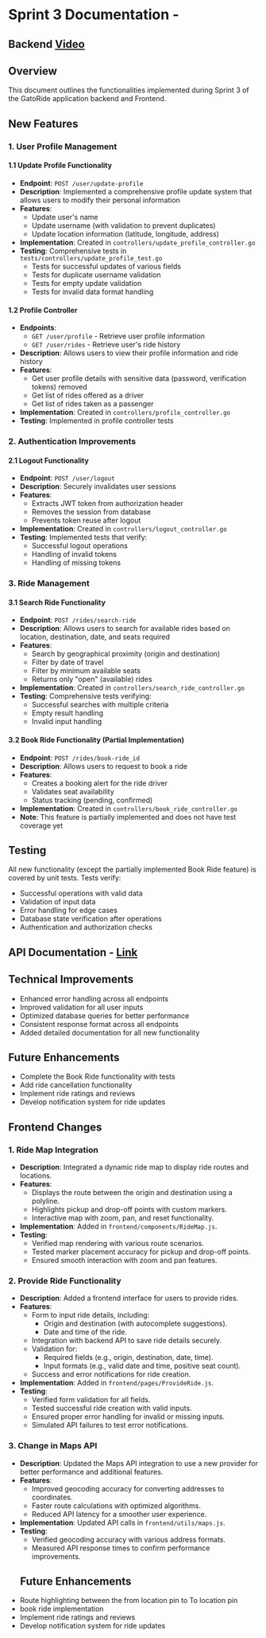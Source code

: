 # Sprint 3 Documentation - 

## Backend [Video](https://drive.google.com/drive/folders/14aGit5GFDWazu_BC7HtRsW8BOncJuM-U?usp=sharing)

## Overview
This document outlines the functionalities implemented during Sprint 3 of the GatoRide application backend and Frontend.

## New Features

### 1. User Profile Management

#### 1.1 Update Profile Functionality
- **Endpoint**: `POST /user/update-profile`
- **Description**: Implemented a comprehensive profile update system that allows users to modify their personal information
- **Features**:
  - Update user's name
  - Update username (with validation to prevent duplicates)
  - Update location information (latitude, longitude, address)
- **Implementation**: Created in `controllers/update_profile_controller.go`
- **Testing**: Comprehensive tests in `tests/controllers/update_profile_test.go`
  - Tests for successful updates of various fields
  - Tests for duplicate username validation
  - Tests for empty update validation
  - Tests for invalid data format handling

#### 1.2 Profile Controller
- **Endpoints**: 
  - `GET /user/profile` - Retrieve user profile information
  - `GET /user/rides` - Retrieve user's ride history
- **Description**: Allows users to view their profile information and ride history
- **Features**:
  - Get user profile details with sensitive data (password, verification tokens) removed
  - Get list of rides offered as a driver
  - Get list of rides taken as a passenger
- **Implementation**: Created in `controllers/profile_controller.go` 
- **Testing**: Implemented in profile controller tests

### 2. Authentication Improvements

#### 2.1 Logout Functionality
- **Endpoint**: `POST /user/logout`
- **Description**: Securely invalidates user sessions
- **Features**:
  - Extracts JWT token from authorization header
  - Removes the session from database
  - Prevents token reuse after logout
- **Implementation**: Created in `controllers/logout_controller.go`
- **Testing**: Implemented tests that verify:
  - Successful logout operations
  - Handling of invalid tokens
  - Handling of missing tokens

### 3. Ride Management

#### 3.1 Search Ride Functionality
- **Endpoint**: `POST /rides/search-ride`
- **Description**: Allows users to search for available rides based on location, destination, date, and seats required
- **Features**:
  - Search by geographical proximity (origin and destination)
  - Filter by date of travel
  - Filter by minimum available seats
  - Returns only "open" (available) rides
- **Implementation**: Created in `controllers/search_ride_controller.go`
- **Testing**: Comprehensive tests verifying:
  - Successful searches with multiple criteria
  - Empty result handling
  - Invalid input handling

#### 3.2 Book Ride Functionality (Partial Implementation)
- **Endpoint**: `POST /rides/book-ride_id`
- **Description**: Allows users to request to book a ride
- **Features**:
  - Creates a booking alert for the ride driver
  - Validates seat availability
  - Status tracking (pending, confirmed)
- **Implementation**: Created in `controllers/book_ride_controller.go`
- **Note**: This feature is partially implemented and does not have test coverage yet

## Testing

All new functionality (except the partially implemented Book Ride feature) is covered by unit tests. Tests verify:

- Successful operations with valid data
- Validation of input data
- Error handling for edge cases
- Database state verification after operations
- Authentication and authorization checks

## API Documentation - [Link](https://drive.google.com/drive/folders/14aGit5GFDWazu_BC7HtRsW8BOncJuM-U?usp=sharing)

## Technical Improvements
- Enhanced error handling across all endpoints
- Improved validation for all user inputs
- Optimized database queries for better performance
- Consistent response format across all endpoints
- Added detailed documentation for all new functionality

## Future Enhancements
- Complete the Book Ride functionality with tests
- Add ride cancellation functionality
- Implement ride ratings and reviews
- Develop notification system for ride updates

## Frontend Changes

### 1. Ride Map Integration
- **Description**: Integrated a dynamic ride map to display ride routes and locations.
- **Features**:
  - Displays the route between the origin and destination using a polyline.
  - Highlights pickup and drop-off points with custom markers.
  - Interactive map with zoom, pan, and reset functionality.
- **Implementation**: Added in `frontend/components/RideMap.js`.
- **Testing**:
  - Verified map rendering with various route scenarios.
  - Tested marker placement accuracy for pickup and drop-off points.
  - Ensured smooth interaction with zoom and pan features.

### 2. Provide Ride Functionality
- **Description**: Added a frontend interface for users to provide rides.
- **Features**:
  - Form to input ride details, including:
    - Origin and destination (with autocomplete suggestions).
    - Date and time of the ride.
  - Integration with backend API to save ride details securely.
  - Validation for:
    - Required fields (e.g., origin, destination, date, time).
    - Input formats (e.g., valid date and time, positive seat count).
  - Success and error notifications for ride creation.
- **Implementation**: Added in `frontend/pages/ProvideRide.js`.
- **Testing**:
  - Verified form validation for all fields.
  - Tested successful ride creation with valid inputs.
  - Ensured proper error handling for invalid or missing inputs.
  - Simulated API failures to test error notifications.

### 3. Change in Maps API
- **Description**: Updated the Maps API integration to use a new provider for better performance and additional features.
- **Features**:
  - Improved geocoding accuracy for converting addresses to coordinates.
  - Faster route calculations with optimized algorithms.
  - Reduced API latency for a smoother user experience.
- **Implementation**: Updated API calls in `frontend/utils/maps.js`.
- **Testing**:
  - Verified geocoding accuracy with various address formats.
  - Measured API response times to confirm performance improvements.
  ## Future Enhancements
- Route highlighting between the from location pin to To location pin
- book ride implementation
- Implement ride ratings and reviews
- Develop notification system for ride updates
